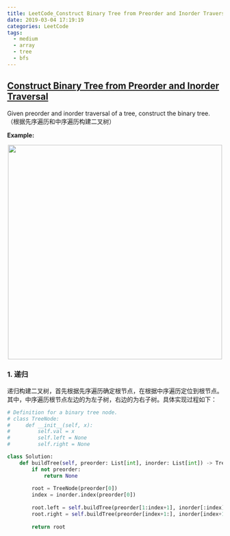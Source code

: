 ```yaml
---
title: LeetCode_Construct Binary Tree from Preorder and Inorder Traversal
date: 2019-03-04 17:19:19
categories: LeetCode
tags: 
  - medium
  - array
  - tree
  - bfs
---
```


## [Construct Binary Tree from Preorder and Inorder Traversal](https://leetcode.com/problems/construct-binary-tree-from-preorder-and-inorder-traversal/)

Given preorder and inorder traversal of a tree, construct the binary tree.
（根据先序遍历和中序遍历构建二叉树）

<!--more-->

**Example:** 

<div align=center>
	<img src="/images/leetcode_105.png" width = "500" align=center/>
</div>

### 1. 递归
递归构建二叉树，首先根据先序遍历确定根节点，在根据中序遍历定位到根节点。其中，中序遍历根节点左边的为左子树，右边的为右子树。具体实现过程如下：

```python
# Definition for a binary tree node.
# class TreeNode:
#     def __init__(self, x):
#         self.val = x
#         self.left = None
#         self.right = None

class Solution:
    def buildTree(self, preorder: List[int], inorder: List[int]) -> TreeNode:
        if not preorder:
            return None
        
        root = TreeNode(preorder[0])
        index = inorder.index(preorder[0])
        
        root.left = self.buildTree(preorder[1:index+1], inorder[:index])
        root.right = self.buildTree(preorder[index+1:], inorder[index+1:])
        
        return root
```

